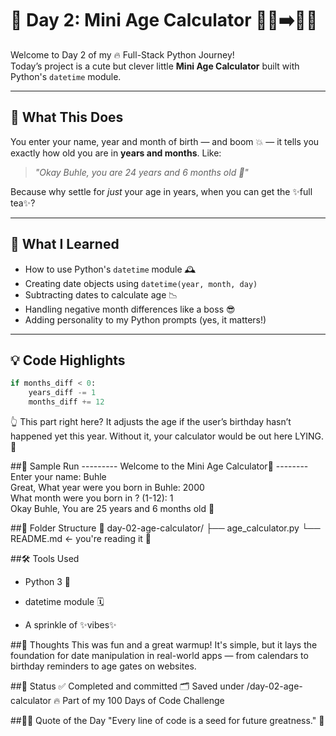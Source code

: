 # 📆 Day 2: Mini Age Calculator 👶🏾➡️🧓🏾

Welcome to Day 2 of my 🔥 Full-Stack Python Journey!  
Today’s project is a cute but clever little **Mini Age Calculator** built with Python's `datetime` module.

---

## 🚀 What This Does

You enter your name, year and month of birth — and boom 💥 — it tells you exactly how old you are in **years and months**. Like:

> _"Okay Buhle, you are 24 years and 6 months old 🎁"_

Because why settle for *just* your age in years, when you can get the ✨full tea✨?

---

## 🧠 What I Learned

- How to use Python's `datetime` module 🕰️  
- Creating date objects using `datetime(year, month, day)`  
- Subtracting dates to calculate age 📉  
- Handling negative month differences like a boss 😎  
- Adding personality to my Python prompts (yes, it matters!)

---

## 💡 Code Highlights

```python
if months_diff < 0:
    years_diff -= 1
    months_diff += 12
```

👆 This part right here? It adjusts the age if the user’s birthday hasn’t happened yet this year.
Without it, your calculator would be out here LYING. 💅


##🧪 Sample Run
--------- Welcome to the Mini Age Calculator🍄 --------
Enter your name: Buhle  
Great, What year were you born in Buhle: 2000  
What month were you born in ? (1-12): 1  
Okay Buhle, You are 25 years and 6 months old 🎁

##📂 Folder Structure
📁 day-02-age-calculator/
├── age_calculator.py
└── README.md ← you're reading it 👀

##🛠️ Tools Used
- Python 3 🐍

- datetime module 🗓️

- A sprinkle of ✨vibes✨

##💬 Thoughts
This was fun and a great warmup!
It's simple, but it lays the foundation for date manipulation in real-world apps — from calendars to birthday reminders to age gates on websites.

##📌 Status
✅ Completed and committed
🗂️ Saved under /day-02-age-calculator
🔥 Part of my 100 Days of Code Challenge

##🧚🏾 Quote of the Day
"Every line of code is a seed for future greatness." 🌱